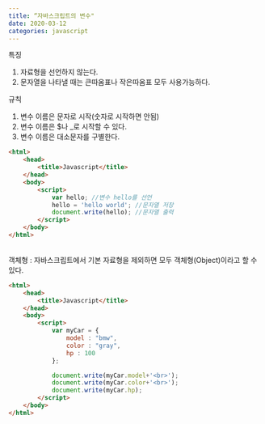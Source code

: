 ```yaml
---
title: “자바스크립트의 변수"
date: 2020-03-12
categories: javascript
---
```


특징
1. 자료형을 선언하지 않는다.
2. 문자열을 나타낼 때는 큰따옴표나 작은따옴표 모두 사용가능하다.
 

규칙
1. 변수 이름은 문자로 시작(숫자로 시작하면 안됨)
2. 변수 이름은 $나 _로 시작할 수 있다.
3. 변수 이름은 대소문자를 구별한다.

```html
<html>
    <head>
        <title>Javascript</title>
    </head>
    <body>
        <script>
            var hello; //변수 hello를 선언
            hello = 'hello world'; //문자열 저장
            document.write(hello); //문자열 출력
        </script>
    </body>
</html>
```

<br>
객체형 : 자바스크립트에서 기본 자료형을 제외하면 모두 객체형(Object)이라고 할 수 있다.

```html
<html>
    <head>
        <title>Javascript</title>
    </head>
    <body>
        <script>
            var myCar = {
                model : "bmw",
                color : "gray",
                hp : 100
            };

            document.write(myCar.model+'<br>');
            document.write(myCar.color+'<br>');
            document.write(myCar.hp);
        </script>
    </body>
</html>
```
